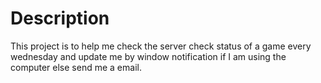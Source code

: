# Description
This project is to help me check the server check status of a game every wednesday and update me by window notification if I am using the computer else send me a email.
